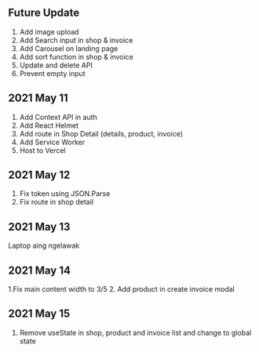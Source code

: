 ## Future Update

1. Add image upload
2. Add Search input in shop & invoice
3. Add Carousel on landing page
4. Add sort function in shop & invoice
5. Update and delete API
6. Prevent empty input

## 2021 May 11

1. Add Context API in auth
2. Add React Helmet
3. Add route in Shop Detail (details, product, invoice)
4. Add Service Worker
5. Host to Vercel

## 2021 May 12

1. Fix token using JSON.Parse
2. Fix route in shop detail

## 2021 May 13

Laptop aing ngelawak

## 2021 May 14

1.Fix main content width to 3/5 2. Add product in create invoice modal

## 2021 May 15

1. Remove useState in shop, product and invoice list and change to global state
